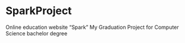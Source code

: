 # SparkProject
Online education website “Spark” 
My Graduation Project for Computer Science  bachelor degree
